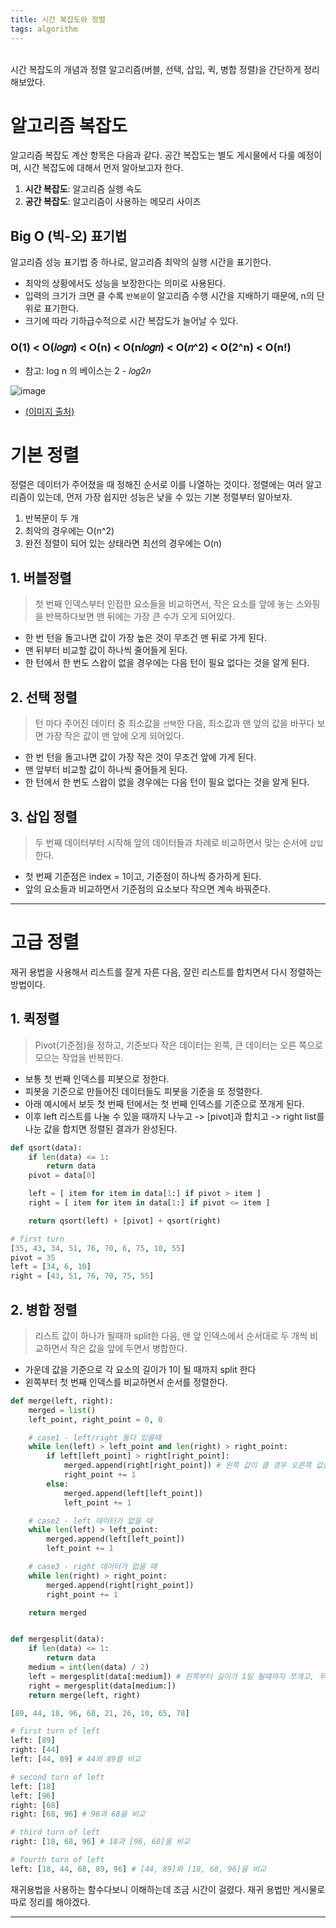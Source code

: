 ```yaml
---
title: 시간 복잡도와 정렬
tags: algorithm
---
```


<br/>
시간 복잡도의 개념과 정렬 알고리즘(버블, 선택, 삽입, 퀵, 병합 정렬)을 간단하게 정리해보았다.<br/>
<!--more-->


# 알고리즘 복잡도
알고리즘 복잡도 계산 항목은 다음과 같다. 공간 복잡도는 별도 게시물에서 다룰 예정이며, 시간 복잡도에 대해서 먼저 알아보고자 한다.

1. **시간 복잡도**: 알고리즘 실행 속도
2. **공간 복잡도**: 알고리즘이 사용하는 메모리 사이즈

## Big O (빅-오) 표기법

알고리즘 성능 표기법 중 하나로, 알고리즘 최악의 실행 시간을 표기한다.
  - 최악의 상황에서도 성능을 보장한다는 의미로 사용된다.
- 입력의 크기가 크면 클 수록 `반복문`이 알고리즘 수행 시간을 지배하기 때문에, n의 단위로 표기한다.
- 크기에 따라 기하급수적으로 시간 복잡도가 늘어날 수 있다.

### O(1) < O(𝑙𝑜𝑔𝑛) < O(n) < O(n𝑙𝑜𝑔𝑛) < O(𝑛^2) < O(2^n) < O(n!)

- 참고: log n 의 베이스는 2 - 𝑙𝑜𝑔2𝑛



![image](https://miro.medium.com/max/2400/1*j8fUQjaUlmrQEN_udU0_TQ.jpeg)
- [(이미지 출처)](https://towardsdatascience.com/big-o-d13a8b1068c8)

# 기본 정렬
정렬은 데이터가 주어졌을 때 정해진 순서로 이를 나열하는 것이다. 정렬에는 여러 알고리즘이 있는데, 먼저 가장 쉽지만 성능은 낮을 수 있는 기본 정렬부터 알아보자.

1. 반복문이 두 개
2. 최악의 경우에는 O(n^2)
3. 완전 정렬이 되어 있는 상태라면 최선의 경우에는 O(n)

## 1. 버블정렬

> 첫 번째 인덱스부터 인접한 요소들을 비교하면서, 작은 요소를 앞에 놓는 스와핑을 반복하다보면 맨 뒤에는 가장 큰 수가 오게 되어있다.

- 한 번 턴을 돌고나면 값이 가장 높은 것이 무조건 맨 뒤로 가게 된다.
- 맨 뒤부터 비교할 값이 하나씩 줄어들게 된다.
- 한 턴에서 한 번도 스왑이 없을 경우에는 다음 턴이 필요 없다는 것을 알게 된다.


## 2. 선택 정렬

> 턴 마다 주어진 데이터 중 최소값을 `선택`한 다음, 최소값과 맨 앞의 값을 바꾸다 보면 가장 작은 값이 맨 앞에 오게 되어있다.

- 한 번 턴을 돌고나면 값이 가장 작은 것이 무조건 앞에 가게 된다.
- 맨 앞부터 비교할 값이 하나씩 줄어들게 된다.
- 한 턴에서 한 번도 스왑이 없을 경우에는 다음 턴이 필요 없다는 것을 알게 된다.


## 3. 삽입 정렬

> 두 번째 데이터부터 시작해 앞의 데이터들과 차례로 비교하면서 맞는 순서에 `삽입`한다.

- 첫 번째 기준점은 index = 1이고, 기준점이 하나씩 증가하게 된다.
- 앞의 요소들과 비교하면서 기준점의 요소보다 작으면 계속 바꿔준다.



---

# 고급 정렬

재귀 용법을 사용해서 리스트를 잘게 자른 다음, 잘린 리스트를 합치면서 다시 정렬하는 방법이다.

## 1. 퀵정렬

> Pivot(기준점)을 정하고, 기준보다 작은 데이터는 왼쪽, 큰 데이터는 오른 쪽으로 모으는 작업을 반복한다.

- 보통 첫 번째 인덱스를 피봇으로 정한다.
- 피봇을 기준으로 만들어진 데이터들도 피봇을 기준을 또 정렬한다.
- 아래 예시에서 보듯 첫 번째 턴에서는 첫 번째 인덱스를 기준으로 쪼개게 된다.
- 이후 left 리스트를 나눌 수 있을 때까지 나누고 -> [pivot]과 합치고 -> right list를 나눈 값을 합치면 정렬된 결과가 완성된다.

```python
def qsort(data):
    if len(data) <= 1:
        return data
    pivot = data[0]

    left = [ item for item in data[1:] if pivot > item ]
    right = [ item for item in data[1:] if pivot <= item ]

    return qsort(left) + [pivot] + qsort(right)

# first turn
[35, 43, 34, 51, 76, 70, 6, 75, 10, 55]
pivot = 35
left = [34, 6, 10]
right = [43, 51, 76, 70, 75, 55]

```



## 2. 병합 정렬

> 리스트 값이 하나가 될때까 split한 다음, 맨 앞 인덱스에서 순서대로 두 개씩 비교하면서 작은 값을 앞에 두면서 병합한다.

- 가운데 값을 기준으로 각 요소의 길이가 1이 될 때까지 split 한다
- 왼쪽부터 첫 번째 인덱스를 비교하면서 순서를 정렬한다.

```python
def merge(left, right):
    merged = list()
    left_point, right_point = 0, 0

    # case1 - left/right 둘다 있을때
    while len(left) > left_point and len(right) > right_point:
        if left[left_point] > right[right_point]:
            merged.append(right[right_point]) # 왼쪽 값이 클 경우 오른쪽 값을 먼저 정렬
            right_point += 1
        else:
            merged.append(left[left_point])
            left_point += 1

    # case2 - left 데이터가 없을 때
    while len(left) > left_point:
        merged.append(left[left_point])
        left_point += 1

    # case3 - right 데이터가 없을 때
    while len(right) > right_point:
        merged.append(right[right_point])
        right_point += 1

    return merged


def mergesplit(data):
    if len(data) <= 1:
        return data
    medium = int(len(data) / 2)
    left = mergesplit(data[:medium]) # 왼쪽부터 길이가 1일 될떄까지 쪼개고, 두 값을 비교하면서 합치게 된다.
    right = mergesplit(data[medium:])
    return merge(left, right)

[89, 44, 18, 96, 68, 21, 26, 10, 65, 78]

# first turn of left
left: [89]
right: [44]
left: [44, 89] # 44와 89를 비교

# second turn of left
left: [18]
left: [96]
right: [68]
right: [68, 96] # 96과 68을 비교

# third turn of left
right: [18, 68, 96] # 18과 [96, 68]을 비교

# fourth turn of left
left: [18, 44, 68, 89, 96] # [44, 89]와 [18, 68, 96]을 비교
```

재귀용법을 사용하는 함수다보니 이해하는데 조금 시간이 걸렸다. 재귀 용법만 게시물로 따로 정리를 해야겠다.

---
